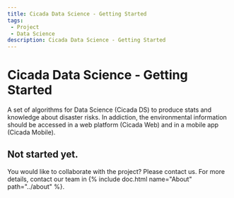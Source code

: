 ```yaml
---
title: Cicada Data Science - Getting Started
tags: 
 - Project
 - Data Science
description: Cicada Data Science - Getting Started
---
```


# Cicada Data Science - Getting Started

A set of algorithms for Data Science (Cicada DS) to produce stats and knowledge about disaster risks.
In addiction, the environmental information should be accessed in a web platform (Cicada Web) and in a mobile app (Cicada Mobile).

## Not started yet.
You would like to collaborate with the project? Please contact us. For more details, contact our team in {% include doc.html name="About" path="../about" %}.
